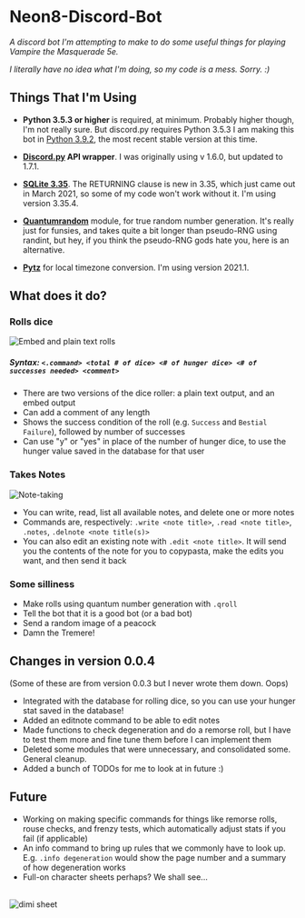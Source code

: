 # Neon8-Discord-Bot
*A discord bot I'm attempting to make to do some useful things for playing Vampire the Masquerade 5e.*

*I literally have no idea what I'm doing, so my code is a mess. Sorry. :)*
&nbsp;  
## Things That I'm Using
* **Python 3.5.3 or higher** is required, at minimum. Probably higher though, I'm not really sure. But discord.py requires Python 3.5.3 I am making this bot in [Python 3.9.2](https://www.python.org/downloads/release/python-392/), the most recent stable version at this time.

* **[Discord.py](https://github.com/Rapptz/discord.py) API wrapper**. I was originally using v 1.6.0, but updated to 1.7.1.

* **[SQLite 3.35](https://www.sqlite.org/download.html)**. The RETURNING clause is new in 3.35, which just came out in March 2021, so some of my code won't work without it. I'm using version 3.35.4.

* **[Quantumrandom](https://pypi.org/project/quantumrandom/)** module, for true random number generation. It's really just for funsies, and takes quite a bit longer than pseudo-RNG using randint, but hey, if you think the pseudo-RNG gods hate you, here is an alternative.

* **[Pytz](https://pypi.org/project/pytz/)** for local timezone conversion. I'm using version 2021.1.
&nbsp;  
## What does it do?

### Rolls dice
![Embed and plain text rolls](https://user-images.githubusercontent.com/80991664/118560961-8d782180-b727-11eb-83ca-59b1c75144a4.png)
##### Syntax: `<.command> <total # of dice> <# of hunger dice> <# of successes needed> <comment>`

* There are two versions of the dice roller: a plain text output, and an embed output
* Can add a comment of any length
* Shows the success condition of the roll (e.g. `Success` and `Bestial Failure`), followed by number of successes
* Can use "y" or "yes" in place of the number of hunger dice, to use the hunger value saved in the database for that user

### Takes Notes
![Note-taking](https://user-images.githubusercontent.com/80991664/118562423-e47ef600-b729-11eb-8895-c2ad616ed9cc.png)

* You can write, read, list all available notes, and delete one or more notes
* Commands are, respectively: `.write <note title>`, `.read <note title>`, `.notes`, `.delnote <note title(s)>`
* You can also edit an existing note with `.edit <note title>`. It will send you the contents of the note for you to copypasta, make the edits you want, and then send it back
&nbsp; 

### Some silliness
* Make rolls using quantum number generation with `.qroll`
* Tell the bot that it is a good bot (or a bad bot)
* Send a random image of a peacock
* Damn the Tremere!


## Changes in version 0.0.4
(Some of these are from version 0.0.3 but I never wrote them down. Oops)

* Integrated with the database for rolling dice, so you can use your hunger stat saved in the database!
* Added an editnote command to be able to edit notes
* Made functions to check degeneration and do a remorse roll, but I have to test them more and fine tune them before I can implement them
* Deleted some modules that were unnecessary, and consolidated some. General cleanup.
* Added a bunch of TODOs for me to look at in future :)


## Future

* Working on making specific commands for things like remorse rolls, rouse checks, and frenzy tests, which automatically adjust stats if you fail (if applicable)
* An info command to bring up rules that we commonly have to look up. E.g. `.info degeneration` would show the page number and a summary of how degeneration works
* Full-on character sheets perhaps? We shall see...

&nbsp;  
![dimi sheet](https://user-images.githubusercontent.com/80991664/118564896-6e30c280-b72e-11eb-9530-f30dd5fafdcf.png)